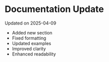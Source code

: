 # Documentation Update

Updated on 2025-04-09

- Added new section
- Fixed formatting
- Updated examples
- Improved clarity
- Enhanced readability